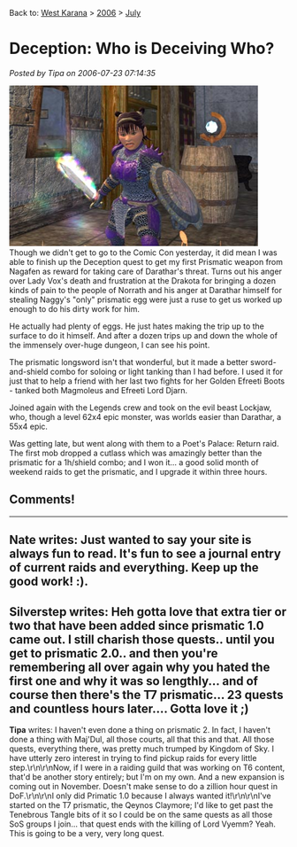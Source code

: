 Back to: [West Karana](/posts/westkarana.md) > [2006](/posts/2006/westkarana.md) > [July](./westkarana.md)
# Deception: Who is Deceiving Who?

*Posted by Tipa on 2006-07-23 07:14:35*

![Dina with Prismatic Longsword](../../../uploads/2006/07/prismatic1.jpg)
Though we didn't get to go to the Comic Con yesterday, it did mean I was able to finish up the Deception quest to get my first Prismatic weapon from Nagafen as reward for taking care of Darathar's threat. Turns out his anger over Lady Vox's death and frustration at the Drakota for bringing a dozen kinds of pain to the people of Norrath and his anger at Darathar himself for stealing Naggy's "only" prismatic egg were just a ruse to get us worked up enough to do his dirty work for him.

He actually had plenty of eggs. He just hates making the trip up to the surface to do it himself. And after a dozen trips up and down the whole of the immensely over-huge dungeon, I can see his point.

The prismatic longsword isn't that wonderful, but it made a better sword-and-shield combo for soloing or light tanking than I had before. I used it for just that to help a friend with her last two fights for her Golden Efreeti Boots - tanked both Magmoleus and Efreeti Lord Djarn.

Joined again with the Legends crew and took on the evil beast Lockjaw, who, though a level 62x4 epic monster, was worlds easier than Darathar, a 55x4 epic.

Was getting late, but went along with them to a Poet's Palace: Return raid. The first mob dropped a cutlass which was amazingly better than the prismatic for a 1h/shield combo; and I won it... a good solid month of weekend raids to get the prismatic, and I upgrade it within three hours.
## Comments!
---
**Nate** writes: Just wanted to say your site is always fun to read. It's fun to see a journal entry of current raids and everything. Keep up the good work! :).
---
**Silverstep** writes: Heh gotta love that extra tier or two that have been added since prismatic 1.0 came out. I still charish those quests.. until you get to prismatic 2.0.. and then you're remembering all over again why you hated the first one and why it was so lengthly... and of course then there's the T7 prismatic... 23 quests and countless hours later.... Gotta love it ;)
---
**Tipa** writes: I haven't even done a thing on prismatic 2. In fact, I haven't done a thing with Maj'Dul, all those courts, all that this and that. All those quests, everything there, was pretty much trumped by Kingdom of Sky. I have utterly zero interest in trying to find pickup raids for every little step.\r\n\r\nNow, if I were in a raiding guild that was working on T6 content, that'd be another story entirely; but I'm on my own. And a new expansion is coming out in November. Doesn't make sense to do a zillion hour quest in DoF.\r\n\r\nI only did Primatic 1.0 because I always wanted it!\r\n\r\nI've started on the T7 prismatic, the Qeynos Claymore; I'd like to get past the Tenebrous Tangle bits of it so I could be on the same quests as all those SoS groups I join... that quest ends with the killing of Lord Vyemm? Yeah. This is going to be a very, very long quest.
